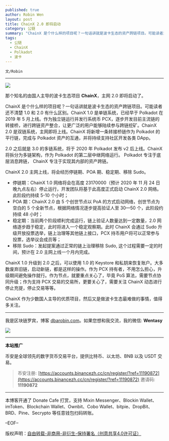 ```yaml
---
published: true
author: Robin Wen
layout: post
title: ChainX 2.0 即将启动
category: 公链
summary: "ChainX 是个什么样的项目呢？一句话讲就是波卡生态的资产跨链项目。可能读者还不清楚 1.0 和 2.0 有什么区别。ChainX 1.0 是单链系统，已经早于 Polkadot 在 2019 年 5 ⽉上线。作为独⽴链运⾏并发⾏系统币 PCX，逐步开发⽬前主流链的转接桥，进⾏跨链资产整合，让更⼴泛的⽤户能够陆续参与跨链挖矿。ChainX 2.0 是双链系统，主网即将上线。ChainX 将新增⼀条转接桥链作为 Polkadot 的平⾏链，完成与 Polkadot 资产的互通，并将持续⽀持社区开发各类 DApp。ChainX 作为少数国人主导的优质项目，然后又是做波卡生态最难做的事情，值得多关注。"
tags:
  - 公链
  - ChainX
  - Polkadot
  - 波卡
---
```


`文/Robin`

***

![](https://cdn.dbarobin.com/7qlpzur.png)

那个知名的由国人主导的波卡生态项目 **ChainX**，主网 2.0 即将启动了。

ChainX 是个什么样的项目呢？一句话讲就是波卡生态的资产跨链项目。可能读者还不清楚 1.0 和 2.0 有什么区别。ChainX 1.0 是单链系统，已经早于 Polkadot 在 2019 年 5 ⽉上线。作为独⽴链运⾏并发⾏系统币 PCX，逐步开发⽬前主流链的转接桥，进⾏跨链资产整合，让更⼴泛的⽤户能够陆续参与跨链挖矿。ChainX 2.0 是双链系统，主网即将上线。ChainX 将新增⼀条转接桥链作为 Polkadot 的平⾏链，完成与 Polkadot 资产的互通，并将持续⽀持社区开发各类 DApp。

2.0 之后就是 3.0 的多链系统，将于 2020 年 Polkadot 发布 v2 后上线。ChainX 将拆分为多链架构，作为 Polkadot 的第⼆层中继⽹络运⾏。 Polkadot 专注于底层消息跨链， ChainX 专注于实现其内部的资产跨链。

ChainX 2.0 主网上线，将会经历停链期、POA 期、稳定期、移除 Sudo。

* 停链期：ChainX 1.0 网络将会在高度 23170000（预计 2020 年 11 月 24 日晚九点左右）停止运行，开发团队将基于此高度正式启动 ChainX 2.0 网络。此阶段约持续 5-10 个小时；
* POA 期：ChainX 2.0 由 5 个创世节点以 PoA 的方式启动网络，创世节点为空白的 5 个全新节点，根据网络情况逐步提高验证人至 30—50 个，此阶段约持续 48 小时；
* 稳定期：当前两个阶段顺利完成运行，链上验证人数量达到一定数量，2.0 网络逐步趋于稳定，此时将进入一个稳定观察期。此时 ChainX 会通过 Sudo 升级开放投票选举，链上治理等其他链上接口，PCX 持币用户将可以正常参与投票，选举议会成员等；
* 移除 Sudo：发起提案通过正常的链上治理移除 Sudo, 这个过程需要一定的时间，预计在 2.0 主网上线一个月内完成。

ChainX 1.0 升级到 2.0 之后，可以使用 1.0 的 Keystore 和私钥来恢复账户。大多数废弃旧链，启动新链，都是这样的操作。作为 PCX 持有者，不用怎么担心，升级期间避免操作就行。作为节点，就要重点关心了，毕竟 PoS 算法，需要节点协同升级；作为支持 PCX 交易的交易所，更要关心了，需要关注 ChainX 动态进行停止充提，停止交易等等。

ChainX 作为少数国人主导的优质项目，然后又是做波卡生态最难做的事情，值得多关注。

***

我是区块链罗宾，博客 [dbarobin.com](https://dbarobin.com/)。如果您想和我交流，我的微信: **Wentasy**

![](https://cdn.dbarobin.com/v4yywe2.png)

***

**本站推广**

币安是全球领先的数字货币交易平台，提供比特币、以太坊、BNB 以及 USDT 交易。

> 币安注册: [https://accounts.binancezh.cc/cn/register/?ref=11190872](https://accounts.binancezh.cc/cn/register/?ref=11190872)
> 邀请码: **11190872**

***

本博客开通了 Donate Cafe 打赏，支持 Mixin Messenger、Blockin Wallet、imToken、Blockchain Wallet、Ownbit、Cobo Wallet、bitpie、DropBit、BRD、Pine、Secrypto 等任意钱包扫码转账。

<center>
    <div class="--donate-button"
         data-button-id="f8b9df0d-af9a-460d-8258-d3f435445075"
    ></div>
</center>

–EOF–

版权声明：[自由转载-非商用-非衍生-保持署名（创意共享4.0许可证）](http://creativecommons.org/licenses/by-nc-nd/4.0/deed.zh)